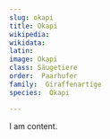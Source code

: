 ```yaml
---
slug: okapi
title: Okapi
wikipedia: 
wikidata: 
latin:
image: Okapi
class: Säugetiere
order:  Paarhufer
family:  Giraffenartige
species:  Okapi

---
```


I am content.
